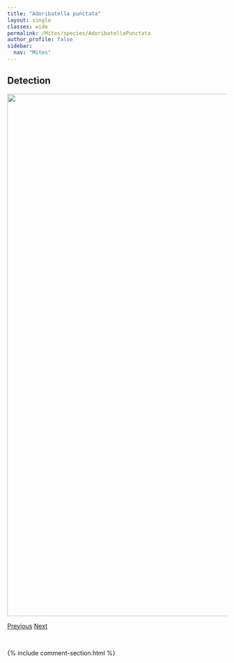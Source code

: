 ```yaml
---
title: "Adoribatella punctata"
layout: single
classes: wide
permalink: /Mites/species/AdoribatellaPunctata
author_profile: false
sidebar:
  nav: "Mites"
---
```


<h2>Detection</h2>

<a href="https://drive.google.com/uc?export=view&id=1sR8Ghoq9b7hV0s194uHVZn9UunjynGR3">
<img src="https://drive.google.com/uc?export=view&id=1sR8Ghoq9b7hV0s194uHVZn9UunjynGR3" height = "1200" width = "800">
</a>


<a href="/DevelopmentWebsite/Mites/species/AchipteriaSp1DEW" class="pagination--pager" title="Achipteria sp. 1 DEW">Previous</a> <a href="/DevelopmentWebsite/Mites/species/AdoribatellaSp1LML" class="pagination--pager" title="Adoribatella sp. 1 LML">Next</a>

<p>&nbsp;</p>

{% include comment-section.html %}
